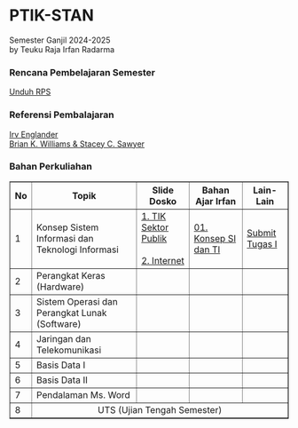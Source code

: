 # PTIK-STAN

Semester Ganjil 2024-2025<br>
by Teuku Raja Irfan Radarma

### Rencana Pembelajaran Semester
[Unduh RPS](<https://github.com/irfanradarma/PTIK-STAN/raw/main/RPS%20Sem%201_24-25_Pengantar%20Teknologi%20Informasi.docx>)

### Referensi Pembalajaran
[Irv Englander](<https://github.com/irfanradarma/PTIK-STAN/raw/main/The%20Architecture%20of%20Computer%20Hardware,%20Systems%20Software,%20and%20Networking%20An%20Information%20Technology%20Approach%20by%20Irv%20Englander.pdf>)<br>
[Brian K. Williams & Stacey C. Sawyer](<https://github.com/irfanradarma/PTIK-STAN/raw/main/Using%20Information%20Technology%20A%20Practical%20Introduction%20to%20Computers%20and%20Communications%20by%20Brian%20K.%20Williams%20Stacey%20C.%20Sawyer.pdf>)

### Bahan Perkuliahan

<!--<a href="https://tabk-stan.streamlit.app" target="_blank">Page Aktivitas dan Tugas</a><br>
-->

<table border="1" width="100%">
  <tr>
    <th>No</th>
    <th>Topik</th>
    <th>Slide Dosko</th>
    <th>Bahan Ajar Irfan</th>
    <th>Lain-Lain</th>
  </tr>
  <tr>
    <td>1</td>
    <td>Konsep Sistem Informasi dan Teknologi Informasi</td>
    <td><a href="https://github.com/irfanradarma/PTIK-STAN/raw/main/Slides/01/TIK%20STAN.pdf" target="_blank">1. TIK Sektor Publik</a><br><br>
    <a href="https://github.com/irfanradarma/PTIK-STAN/raw/main/Slides/01/Pertemuan%20ke-1%20-%20The%20Internet%20and%20The%20World%20Wide%20Web%20Exploring%20Cyberspace.pptx" target="_blank">2. Internet</a>
    </td>
    <td><a href="https://github.com/irfanradarma/PTIK-STAN/raw/main/Slides/01/1.%20Konsep%20SI%20dan%20TI.pptx" target="_blank">01. Konsep SI dan TI</a></td>
    <td><a href="https://forms.gle/SghsmtAwdDKDhen57" target="_blank">Submit Tugas I</a></td>
  </tr>
  <tr>
    <td>2</td>
    <td>Perangkat Keras (Hardware)</td>
    <td></td>
    <td></td>
    <td></td>
  </tr>
  <tr>
    <td>3</td>
    <td>Sistem Operasi dan Perangkat Lunak (Software)</td>
    <td></td>
    <td></td>
    <td></td>
  </tr>
  <tr>
    <td>4</td>
    <td>Jaringan dan Telekomunikasi</td>
    <td></td>
    <td></td>
    <td></td>
  </tr>
  <tr>
    <td>5</td>
    <td>Basis Data I</td>
    <td></td>
    <td></td>
    <td></td>
  </tr>
  <tr>
    <td>6</td>
    <td>Basis Data II</td>
    <td></td>
    <td></td>
    <td></td>
  </tr>
  <tr>
    <td>7</td>
    <td>Pendalaman Ms. Word</td>
    <td></td>
    <td></td>
    <td></td>
  </tr>
  <tr>
    <td>8</td>
    <td colspan="4" align="center" color="black">UTS (Ujian Tengah Semester)</td>
  </tr>
</table>
